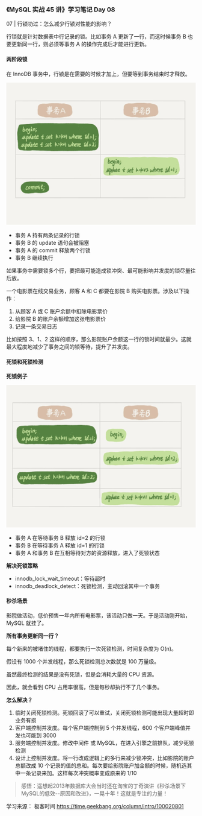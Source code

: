### 《MySQL 实战 45 讲》学习笔记 Day 08

07 | 行锁功过：怎么减少行锁对性能的影响？

行锁就是针对数据表中行记录的锁。比如事务 A 更新了一行，而这时候事务 B 也要更新同一行，则必须等事务 A 的操作完成后才能进行更新。

#### 两阶段锁

在 InnoDB 事务中，行锁是在需要的时候才加上，但要等到事务结束时才释放。

![](media/16788975645663.jpg)

* 事务 A 持有两条记录的行锁
* 事务 B 的 update 语句会被阻塞
* 事务 A 的 commit 释放两个行锁
* 事务 B 继续执行

如果事务中需要锁多个行，要把最可能造成锁冲突、最可能影响并发度的锁尽量往后放。

一个电影票在线交易业务，顾客 A 和 C 都要在影院 B 购买电影票。涉及以下操作：

1. 从顾客 A 或 C 账户余额中扣除电影票价
2. 给影院 B 的账户余额增加这张电影票价
3. 记录一条交易日志

比如按照 3、1、2 这样的顺序，那么影院账户余额这一行的锁时间就最少。这就最大程度地减少了事务之间的锁等待，提升了并发度。

#### 死锁和死锁检测

**死锁例子**

![](media/16788979190693.jpg)

* 事务 A 在等待事务 B 释放 id=2 的行锁
* 事务 B 在等待事务 A 释放 id=1 的行锁
* 事务 A 和事务 B 在互相等待对方的资源释放，进入了死锁状态

**解决死锁策略**

* innodb_lock_wait_timeout：等待超时
* innodb_deadlock_detect：死锁检测，主动回滚其中一个事务


#### 秒杀场景

影院做活动，低价预售一年内所有电影票，该活动只做一天。于是活动刚开始，MySQL 就挂了。

**所有事务更新同一行？**

每个新来的被堵住的线程，都要执行一次死锁检测，时间复杂度为 O(n)。

假设有 1000 个并发线程，那么死锁检测总次数就是 100 万量级。

虽然最终检测的结果是没有死锁，但是会消耗大量的 CPU 资源。

因此，就会看到 CPU 占用率很高，但是每秒却执行不了几个事务。

**怎么解决？**

1. 临时关闭死锁检测。死锁回滚了可以重试，关闭死锁检测可能出现大量超时即业务有损
2. 客户端控制并发度。每个客户端控制到 5 个并发线程，600 个客户端峰值并发也可能到 3000
3. 服务端控制并发度。修改中间件 或 MySQL，在进入引擎之前排队，减少死锁检测
4. 设计上控制并发度。将一行改成逻辑上的多行来减少锁冲突，比如影院的账户总额改成 10 个记录的值的总和。每次要给影院账户加金额的时候，随机选其中一条记录来加。这样每次冲突概率变成原来的 1/10

> 感悟：遥想起2013年数据库大会当时还在淘宝的丁奇演讲《秒杀场景下MySQL的低效--原因和改进》，一晃十年！这就是专注的力量！

学习来源： 极客时间 https://time.geekbang.org/column/intro/100020801


